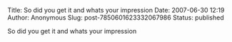 Title: So did you get it and whats your impression
Date: 2007-06-30 12:19
Author: Anonymous
Slug: post-7850601623332067986
Status: published

So did you get it and whats your impression
